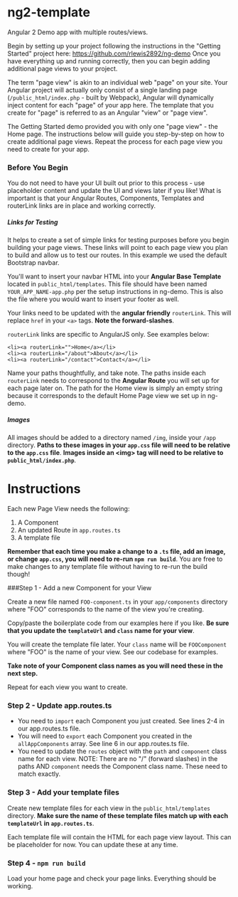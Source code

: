 # ng2-template
Angular 2 Demo app with multiple routes/views.

Begin by setting up your project following the instructions in the "Getting Started" project here: https://github.com/rlewis2892/ng-demo Once you have everything up and running correctly, then you can begin adding additional page views to your project.

The term "page view" is akin to an individual web "page" on your site. Your Angular project will actually only consist of a single landing page (`/public_html/index.php` - built by Webpack), Angular will dynamically inject content for each "page" of your app here. The template that you create for "page" is referred to as an Angular "view" or "page view".      

The Getting Started demo provided you with only one "page view" - the Home page. The instructions below will guide you step-by-step on how to create additional page views. Repeat the process for each page view you need to create for your app.

### Before You Begin

You do not need to have your UI built out prior to this process - use placeholder content and update the UI and views later if you like! What is important is that your Angular Routes, Components, Templates and routerLink links are in place and working correctly.

##### Links for Testing
It helps to create a set of simple links for testing purposes before you begin building your page views. These links will point to each page view you plan to build and allow us to test our routes. In this example we used the default Bootstrap navbar. 

You'll want to insert your navbar HTML into your **Angular Base Template** located in `public_html/templates`. This file should have been named `YOUR_APP_NAME-app.php` per the setup instructions in ng-demo. This is also the file where you would want to insert your footer as well.

Your links need to be updated with the **angular friendly** `routerLink`. This will replace `href` in your `<a>` tags. **Note the forward-slashes**. 

`routerLink` links are specific to AngularJS only. See examples below:
```
<li><a routerLink="">Home</a></li>
<li><a routerLink="/about">About</a></li>
<li><a routerLink="/contact">Contact</a></li>
``` 
Name your paths thoughtfully, and take note. The paths inside each `routerLink` needs to correspond to the **Angular Route** you will set up for each page later on. The path for the Home view is simply an empty string because it corresponds to the default Home Page view we set up in ng-demo.

##### Images
All images should be added to a directory named `/img`, inside your `/app` directory. **Paths to these images in your `app.css` file will need to be relative to the `app.css` file**. **Images inside an &lt;img&gt; tag will need to be relative to `public_html/index.php`**.

# Instructions
Each new Page View needs the following:

1. A Component
2. An updated Route in `app.routes.ts`
3. A template file

**Remember that each time you make a change to a `.ts` file, add an image, or change `app.css`, you will need to re-run `npm run build`**. You are free to make changes to any template file without having to re-run the build though!

###Step 1 - Add a new Component for your View

Create a new file named `FOO-component.ts` in your `app/components` directory where "FOO" corresponds to the name of the view you're creating.

Copy/paste the boilerplate code from our examples here if you like. **Be sure that you update the `templateUrl` and `class` name for your view**. 

You will create the template file later. Your `class` name will be `FOOComponent` where "FOO" is the name of your view. See our codebase for examples.

**Take note of your Component class names as you will need these in the next step.**

Repeat for each view you want to create. 

### Step 2 - Update app.routes.ts
- You need to `import` each Component you just created. See lines 2-4 in our app.routes.ts file.
- You will need to `export` each Component you created in the `allAppComponents` array. See line 6 in our app.routes.ts file.
- You need to update the `routes` object with the `path` and `component` class name for each view. NOTE: There are no "/" (forward slashes) in the paths AND `component` needs the Component class name. These need to match exactly.

### Step 3 - Add your template files
Create new template files for each view in the `public_html/templates` directory. **Make sure the name of these template files match up with each `templateUrl` in `app.routes.ts`**.

Each template file will contain the HTML for each page view layout. This can be placeholder for now. You can update these at any time.

### Step 4 - `npm run build`
Load your home page and check your page links. Everything should be working.
